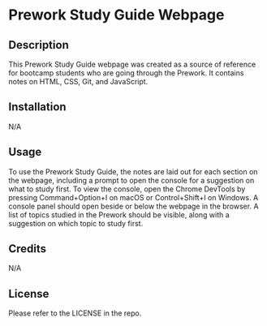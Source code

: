 # Prework Study Guide Webpage

## Description

This Prework Study Guide webpage was created as a source of reference for bootcamp students who are going through the Prework. It contains notes on HTML, CSS, Git, and JavaScript.

## Installation

N/A

## Usage

To use the Prework Study Guide, the notes are laid out for each section on the webpage, including a prompt to open the console for a suggestion on what to study first. To view the console, open the Chrome DevTools by pressing Command+Option+I on macOS or Control+Shift+I on Windows. A console panel should open beside or below the webpage in the browser. A list of topics studied in the Prework should be visible, along with a suggestion on which topic to study first.

## Credits

N/A

## License

Please refer to the LICENSE in the repo.